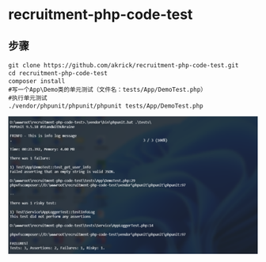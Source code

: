 # recruitment-php-code-test

## 步骤

```shell
git clone https://github.com/akrick/recruitment-php-code-test.git
cd recruitment-php-code-test
composer install
#写一个App\Demo类的单元测试（文件名：tests/App/DemoTest.php）
#执行单元测试
./vendor/phpunit/phpunit/phpunit tests/App/DemoTest.php
```



<img title="" src="./微信截图_20220530162247.png" alt="">
